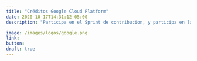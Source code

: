 ```yaml
---
title: "Créditos Google Cloud Platform"
date: 2020-10-17T14:31:12-05:00
description: "Participa en el Sprint de contribucion, y participa en la rifa de créditos de $100dls en Google Cloud Platform"

image: /images/logos/google.png
link: 
button: 
draft: true
---
```


